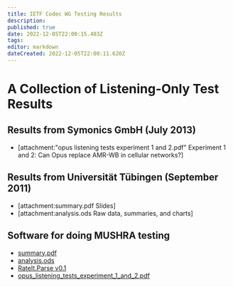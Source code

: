 ```yaml
---
title: IETF Codec WG Testing Results
description: 
published: true
date: 2022-12-05T22:00:15.403Z
tags: 
editor: markdown
dateCreated: 2022-12-05T22:00:11.620Z
---
```


# A Collection of Listening-Only Test Results

## Results from Symonics GmbH (July 2013)
 * [attachment:"opus listening tests experiment 1 and 2.pdf" Experiment 1 and 2: Can Opus replace AMR-WB in cellular networks?]

## Results from Universität Tübingen (September 2011)
 * [attachment:summary.pdf Slides]
 * [attachment:analysis.ods Raw data, summaries, and charts]

## Software for doing MUSHRA testing
 * [summary.pdf](/summary.pdf)
 * [analysis.ods](/analysis.ods)
 * [RateIt.Parse v0.1](/rateit.parser-v0.1.zip)
 * [opus_listening_tests_experiment_1_and_2.pdf](/opus_listening_tests_experiment_1_and_2.pdf)
